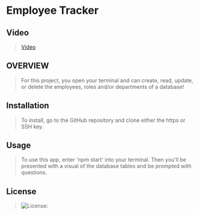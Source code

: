 # Employee Tracker

## Video 

>[Video](https://github.com/hstor3/team-octo-goggles)

## OVERVIEW

>For this project, you open your terminal and can create, read, update, or delete the employees, roles and/or departments of a database!

## Installation

>To install, go to the GitHub repository and clone either the https or SSH key.

## Usage 

>To use this app, enter 'npm start' into your terminal. Then you'll be presented with a visual of the database tables and be prompted with questions.

## License

>![License: ](https://img.shields.io/badge/license-MIT-blue)